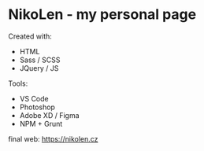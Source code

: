 # NikoLen -  my personal page

Created with:

- HTML
- Sass / SCSS
- JQuery / JS

Tools:

- VS Code
- Photoshop
- Adobe XD / Figma
- NPM + Grunt

final web: https://nikolen.cz
